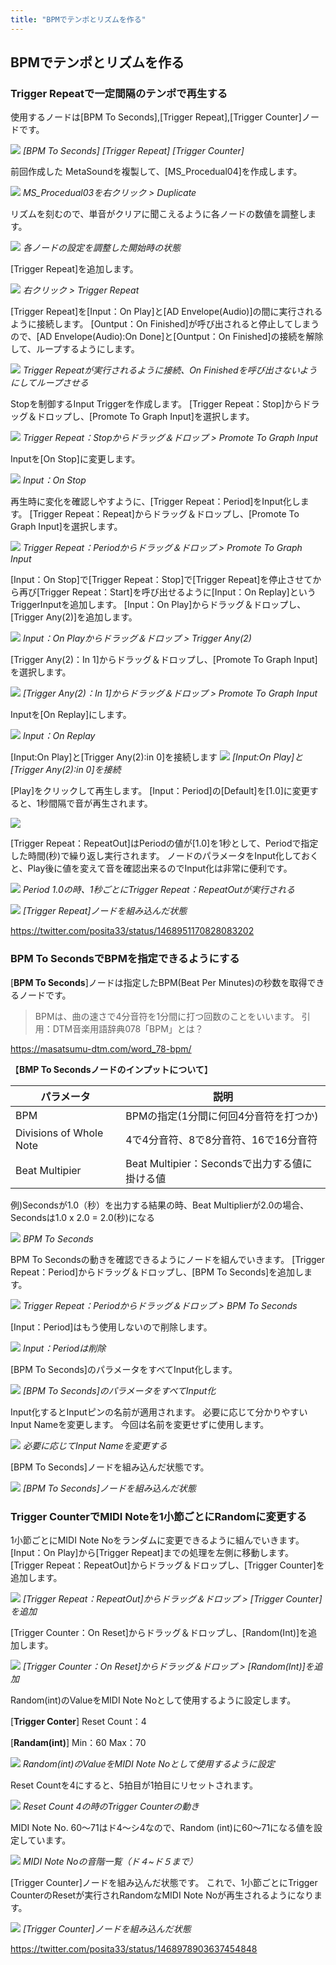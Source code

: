 ```yaml
---
title: "BPMでテンポとリズムを作る"
---
```


## BPMでテンポとリズムを作る

### Trigger Repeatで一定間隔のテンポで再生する

使用するノードは[BPM To Seconds],[Trigger Repeat],[Trigger Counter]ノードです。

![](/images/books/ue5_metasound_createsound/chapter02_bpm_and_tempo/2022-02-19-18-34-28.png)
*[BPM To Seconds] [Trigger Repeat] [Trigger Counter]*

前回作成した MetaSoundを複製して、[MS_Procedual04]を作成します。

![](/images/books/ue5_metasound_createsound/chapter02_bpm_and_tempo/2022-08-21-22-34-21.png)
*MS_Procedual03を右クリック > Duplicate*

リズムを刻むので、単音がクリアに聞こえるように各ノードの数値を調整します。

![](/images/books/ue5_metasound_createsound/chapter02_bpm_and_tempo/2022-08-22-08-00-26.png)
*各ノードの設定を調整した開始時の状態*

[Trigger Repeat]を追加します。

![](/images/books/ue5_metasound_createsound/chapter02_bpm_and_tempo/2022-08-22-08-02-02.png)
*右クリック > Trigger Repeat*

[Trigger Repeat]を[Input：On Play]と[AD Envelope(Audio)]の間に実行されるように接続します。
[Ountput：On Finished]が呼び出されると停止してしまうので、[AD Envelope(Audio):On Done]と[Ountput：On Finished]の接続を解除して、ループするようにします。

![](/images/books/ue5_metasound_createsound/chapter02_bpm_and_tempo/2022-08-22-08-04-19.png)
*Trigger Repeatが実行されるように接続、On Finishedを呼び出さないようにしてループさせる*

Stopを制御するInput Triggerを作成します。
[Trigger Repeat：Stop]からドラッグ＆ドロップし、[Promote To Graph Input]を選択します。

![](/images/books/ue5_metasound_createsound/chapter02_bpm_and_tempo/2022-08-22-08-06-10.png)
*Trigger Repeat：Stopからドラッグ＆ドロップ > Promote To Graph Input*

Inputを[On Stop]に変更します。

![](/images/books/ue5_metasound_createsound/chapter02_bpm_and_tempo/2022-08-22-08-07-55.png)
*Input：On Stop*

再生時に変化を確認しやすように、[Trigger Repeat：Period]をInput化します。
[Trigger Repeat：Repeat]からドラッグ＆ドロップし、[Promote To Graph Input]を選択します。

![](/images/books/ue5_metasound_createsound/chapter02_bpm_and_tempo/2022-08-22-08-09-54.png)
*Trigger Repeat：Periodからドラッグ＆ドロップ > Promote To Graph Input*

[Input：On Stop]で[Trigger Repeat：Stop]で[Trigger Repeat]を停止させてから再び[Trigger Repeat：Start]を呼び出せるように[Input：On Replay]というTriggerInputを追加します。
[Input：On Play]からドラッグ＆ドロップし、 [Trigger Any(2)]を追加します。

![](/images/books/ue5_metasound_createsound/chapter02_bpm_and_tempo/2022-08-22-08-13-11.png)
*Input：On Playからドラッグ＆ドロップ > Trigger Any(2)*

[Trigger Any(2)：In 1]からドラッグ＆ドロップし、[Promote To Graph Input]を選択します。

![](/images/books/ue5_metasound_createsound/chapter02_bpm_and_tempo/2022-08-22-08-15-00.png)
*[Trigger Any(2)：In 1]からドラッグ＆ドロップ > Promote To Graph Input*

Inputを[On Replay]にします。

![](/images/books/ue5_metasound_createsound/chapter02_bpm_and_tempo/2022-08-22-08-16-42.png)
*Input：On Replay*

[Input:On Play]と[Trigger Any(2):in 0]を接続します
![](/images/books/ue5_metasound_createsound/chapter02_bpm_and_tempo/2022-08-22-08-17-51.png)
*[Input:On Play]と[Trigger Any(2):in 0]を接続*

[Play]をクリックして再生します。
[Input：Period]の[Default]を[1.0]に変更すると、1秒間隔で音が再生されます。

![](/images/books/book-ue5_mathematical_programming/chapter02_bpm_and_tempo/2022-09-25-21-28-36.png)

[Trigger Repeat：RepeatOut]はPeriodの値が[1.0]を1秒として、Periodで指定した時間(秒)で繰り返し実行されます。
ノードのパラメータをInput化しておくと、Play後に値を変えて音を確認出来るのでInput化は非常に便利です。

![](/images/books/book-ue5_mathematical_programming/chapter02_bpm_and_tempo/2022-09-25-21-31-08.png)
*Period 1.0の時、1秒ごとにTrigger Repeat：RepeatOutが実行される*

![](/images/books/book-ue5_mathematical_programming/chapter02_bpm_and_tempo/2022-09-25-21-34-44.png)
*[Trigger Repeat]ノードを組み込んだ状態*

https://twitter.com/posita33/status/1468951170828083202

### BPM To SecondsでBPMを指定できるようにする

[**BPM To Seconds**]ノードは指定したBPM(Beat Per Minutes)の秒数を取得できるノードです。

> BPMは、曲の速さで4分音符を1分間に打つ回数のことをいいます。
> 引用：DTM音楽用語辞典078「BPM」とは？

https://masatsumu-dtm.com/word_78-bpm/

【**BMP To Secondsノードのインプットについて**】

| パラメータ              | 説明                                          |
| ----------------------- | --------------------------------------------- |
| BPM                     | BPMの指定(1分間に何回4分音符を打つか)         |
| Divisions of Whole Note | 4で4分音符、8で8分音符、16で16分音符          |
| Beat Multipier          | Beat Multipier：Secondsで出力する値に掛ける値 |

例)Secondsが1.0（秒）を出力する結果の時、Beat Multiplierが2.0の場合、Secondsは1.0 x 2.0 = 2.0(秒)になる

![](/images/books/ue5_metasound_createsound/chapter02_bpm_and_tempo/2022-09-28-07-59-22.png)
*BPM To Seconds*

BPM To Secondsの動きを確認できるようにノードを組んでいきます。
[Trigger Repeat：Period]からドラッグ＆ドロップし、[BPM To Seconds]を追加します。

![](/images/books/ue5_metasound_createsound/chapter02_bpm_and_tempo/2022-09-28-08-00-49.png)
*Trigger Repeat：Periodからドラッグ＆ドロップ > BPM To Seconds*

[Input：Period]はもう使用しないので削除します。

![](/images/books/ue5_metasound_createsound/chapter02_bpm_and_tempo/2022-09-28-08-03-30.png)
*Input：Periodは削除*

[BPM To Seconds]のパラメータをすべてInput化します。

![](/images/books/ue5_metasound_createsound/chapter02_bpm_and_tempo/2022-09-28-08-05-07.png)
*[BPM To Seconds]のパラメータをすべてInput化*

Input化するとInputピンの名前が適用されます。
必要に応じて分かりやすいInput Nameを変更します。
今回は名前を変更せずに使用します。

![](/images/books/ue5_metasound_createsound/chapter02_bpm_and_tempo/2022-09-28-08-06-48.png)
*必要に応じてInput Nameを変更する*

[BPM To Seconds]ノードを組み込んだ状態です。

![](/images/books/ue5_metasound_createsound/chapter02_bpm_and_tempo/2022-09-28-08-08-15.png)
*[BPM To Seconds]ノードを組み込んだ状態*

### Trigger CounterでMIDI Noteを1小節ごとにRandomに変更する

1小節ごとにMIDI Note Noをランダムに変更できるように組んでいきます。
[Input：On Play]から[Trigger Repeat]までの処理を左側に移動します。
[Trigger Repeat：RepeatOut]からドラッグ＆ドロップし、[Trigger Counter]を追加します。

![](/images/books/ue5_metasound_createsound/chapter02_bpm_and_tempo/2022-09-28-08-10-45.png)
*[Trigger Repeat：RepeatOut]からドラッグ＆ドロップ > [Trigger Counter]を追加*

[Trigger Counter：On Reset]からドラッグ＆ドロップし、[Random(Int)]を追加します。

![](/images/books/ue5_metasound_createsound/chapter02_bpm_and_tempo/2022-09-28-08-12-45.png)
*[Trigger Counter：On Reset]からドラッグ＆ドロップ > [Random(Int)]を追加*

Random(int)のValueをMIDI Note Noとして使用するように設定します。

[**Trigger Conter**]
Reset Count：4

[**Randam(int)**]
Min：60
Max：70

![](/images/books/ue5_metasound_createsound/chapter02_bpm_and_tempo/2022-09-28-08-15-31.png)
*Random(int)のValueをMIDI Note Noとして使用するように設定*

Reset Countを4にすると、5拍目が1拍目にリセットされます。

![](/images/books/ue5_metasound_createsound/chapter02_bpm_and_tempo/2022-09-28-08-15-57.png)
*Reset Count 4の時のTrigger Counterの動き*

MIDI Note No. 60～71はド4～シ4なので、Random (int)に60～71になる値を設定しています。

![](/images/books/ue5_metasound_createsound/chapter02_bpm_and_tempo/2022-02-19-18-56-30.png)
*MIDI Note Noの音階一覧（ド４~ド５まで）*

[Trigger Counter]ノードを組み込んだ状態です。
これで、1小節ごとにTrigger CounterのResetが実行されRandomなMIDI Note Noが再生されるようになります。

![](/images/books/ue5_metasound_createsound/chapter02_bpm_and_tempo/2022-09-28-08-16-48.png)
*[Trigger Counter]ノードを組み込んだ状態*

https://twitter.com/posita33/status/1468978903637454848
